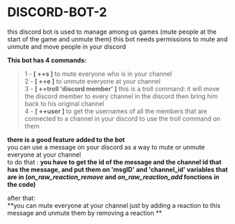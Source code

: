 # DISCORD-BOT-2
this discord bot is used to manage among us games (mute people at the start of the game and unmute them)
this bot needs permissions to mute and unmute and move people in your discord

**This bot has 4 commands:**  
>1 - **[ ++s ]** to mute everyone who is in your channel  
>2 - **[ ++e ]** to unmute everyone at your channel  
>3 - **[ ++troll 'discord member' ]** this is a troll command: it will move the discord member to every channel in the discord then bring him back to his original channel  
>4 - **[ ++user ]** to get the usernames of all the members that are connected to a channel in your discord to use the troll command on them  

**there is a good feature added to the bot**  
you can use a message on your discord as a way to mute or unmute everyone at your channel  
to do that :
**you have to get the id of the message and the channel id that has the message, and put them on 'msgID' and 'channel_id' variables that are in (_on_raw_reaction_remove_ and _on_raw_reaction_add_ fonctions in the code)**  

after that:  
**you can mute everyone at your channel just by adding a reaction to this message and unmute them by removing a reaction **
